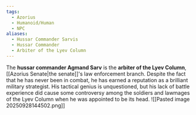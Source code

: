 ```yaml
---
tags:
  - Azorius
  - Humanoid/Human
  - NPC
aliases:
  - Hussar Commander Sarvis
  - Hussar Commander
  - Arbiter of the Lyev Column
---
```

The **hussar commander Agmand Sarv** is the **arbiter of the Lyev Column**, [[Azorius Senate|the senate]]'s law enforcement branch. Despite the fact that he has never been in combat, he has earned a reputation as a brilliant military strategist. His tactical genius is unquestioned, but his lack of battle experience did cause some controversy among the soldiers and lawmages of the Lyev Column when he was appointed to be its head.
![[Pasted image 20250928144502.png]]